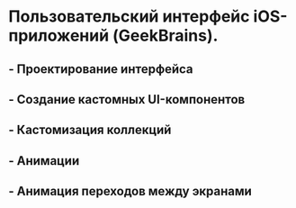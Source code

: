 # Пользовательский интерфейс iOS-приложений (GeekBrains).

## - Проектирование интерфейса
## - Создание кастомных UI-компонентов
## - Кастомизация коллекций
## - Анимации
## - Анимация переходов между экранами
